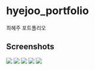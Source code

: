 # hyejoo_portfolio
최혜주 포트폴리오

Screenshots
------------
<div>
  <img src="https://user-images.githubusercontent.com/76694852/103225763-055ad080-496e-11eb-8a80-b3f0f63170b5.png">
  <img src="https://user-images.githubusercontent.com/76694852/103225996-7ef2be80-496e-11eb-8d44-372b01af3b7c.png">
  <img src="https://user-images.githubusercontent.com/76694852/103226113-b82b2e80-496e-11eb-9962-5d5fa802cee5.png">
  <img src="https://user-images.githubusercontent.com/76694852/103226117-b95c5b80-496e-11eb-8a69-29707be3bd2b.png">
  <img src="https://user-images.githubusercontent.com/76694852/103226120-ba8d8880-496e-11eb-9032-c0524d083f56.png">
</div>
